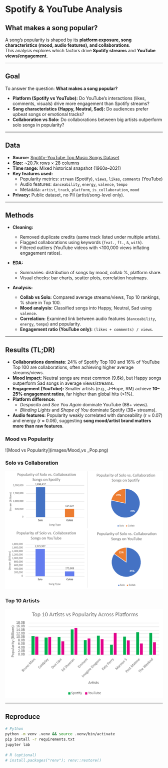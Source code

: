 # Spotify & YouTube Analysis  

## What makes a song popular?  
A song’s popularity is shaped by its **platform exposure, song characteristics (mood, audio features), and collaborations**.  
This analysis explores which factors drive **Spotify streams** and **YouTube views/engagement**.  

---

## Goal  
To answer the question: **What makes a song popular?**  

- **Platform (Spotify vs YouTube):** Do YouTube’s interactions (likes, comments, visuals) drive more engagement than Spotify streams?  
- **Song characteristics (Happy, Neutral, Sad):** Do audiences prefer upbeat songs or emotional tracks?  
- **Collaboration vs Solo:** Do collaborations between big artists outperform solo songs in popularity?  

---

## Data  
- **Source:** [Spotify–YouTube Top Music Songs Dataset](https://www.kaggle.com/code/anzarwani2/spotify-youtube-top-music-songs-eda)  
- **Size:** ~20.7k rows × 28 columns  
- **Time range:** Mixed historical snapshot (1960s–2021)  
- **Key features used:**  
  - Popularity metrics: `stream` (Spotify), `views`, `likes`, `comments` (YouTube)  
  - Audio features: `danceability`, `energy`, `valence`, `tempo`  
  - Metadata: `artist`, `track`, `platform`, `is_collaboration`, `mood`  
- **Privacy:** Public dataset, no PII (artist/song-level only).  

---

## Methods  
- **Cleaning:**  
  - Removed duplicate credits (same track listed under multiple artists).  
  - Flagged collaborations using keywords (`feat.`, `ft.`, `&`, `with`).  
  - Filtered outliers (YouTube videos with <100,000 views inflating engagement ratios).  

- **EDA:**  
  - Summaries: distribution of songs by mood, collab %, platform share.  
  - Visual checks: bar charts, scatter plots, correlation heatmaps.  

- **Analysis:**  
  - **Collab vs Solo:** Compared average streams/views, Top 10 rankings, % share in Top 100.  
  - **Mood analysis:** Classified songs into Happy, Neutral, Sad using `valence`.  
  - **Correlation:** Examined link between audio features (`danceability`, `energy`, `tempo`) and popularity.  
  - **Engagement ratio (YouTube only):** `(likes + comments) / views`.  

---

## Results (TL;DR)  
- **Collaborations dominate**: 24% of Spotify Top 100 and 16% of YouTube Top 100 are collaborations, often achieving higher average streams/views.  
- **Mood impact**: Neutral songs are most common (9.6k), but Happy songs outperform Sad songs in average views/streams.  
- **Engagement (YouTube):** Smaller artists (e.g., J-Hope, RM) achieve **10–25% engagement ratios**, far higher than global hits (<1%).  
- **Platform difference:**  
  - *Despacito* and *See You Again* dominate YouTube (8B+ views).  
  - *Blinding Lights* and *Shape of You* dominate Spotify (3B+ streams).  
- **Audio features:** Popularity weakly correlated with danceability (r ≈ 0.07) and energy (r ≈ 0.06), suggesting **song mood/artist brand matters more than raw features**.  

### Mood vs Popularity
![Mood vs Popularity](images/Mood_vs _Pop.png)

### Solo vs Collaboration
![Solo vs Collaboration](images/Solo_vs_Collab_Popularity.png)

### Top 10 Artists
![Top 10 Artists](images/Top_10_Artists_vs_Pop.png)


---

##  Reproduce  
```bash
# Python
python -m venv .venv && source .venv/bin/activate
pip install -r requirements.txt
jupyter lab

# R (optional)
# install.packages("renv"); renv::restore()


